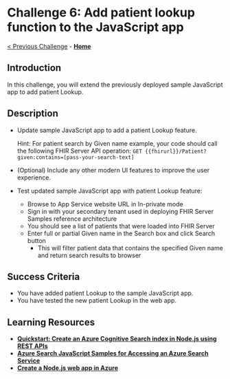 # Challenge 6: Add patient lookup function to the JavaScript app

[< Previous Challenge](./Challenge05.md) - **[Home](../readme.md)** 

## Introduction

In this challenge, you will extend the previously deployed sample JavaScript app to add patient Lookup.

## Description

- Update sample JavaScript app to add a patient Lookup feature.

    Hint: 
    For patient search by Given name example, your code should call the following FHIR Server API operation:
    `GET {{fhirurl}}/Patient?given:contains=[pass-your-search-text]`

- (Optional) Include any other modern UI features to improve the user experience.
- Test updated sample JavaScript app with patient Lookup feature:
  - Browse to App Service website URL in In-private mode
  - Sign in with your secondary tenant used in deploying FHIR Server Samples reference architecture
  - You should see a list of patients that were loaded into FHIR Server
  - Enter full or partial Given name in the Search box and click Search button
    - This will filter patient data that contains the specified Given name and return search results to browser

## Success Criteria
- You have added patient Lookup to the sample JavaScript app.
- You have tested the new patient Lookup in the web app.

## Learning Resources

- **[Quickstart: Create an Azure Cognitive Search index in Node.js using REST APIs](https://docs.microsoft.com/en-us/azure/search/search-get-started-nodejs)**
- **[Azure Search JavaScript Samples for Accessing an Azure Search Service](https://github.com/liamca/azure-search-javascript-samples)**
- **[Create a Node.js web app in Azure](https://docs.microsoft.com/en-us/azure/app-service/quickstart-nodejs?pivots=platform-linux)**


